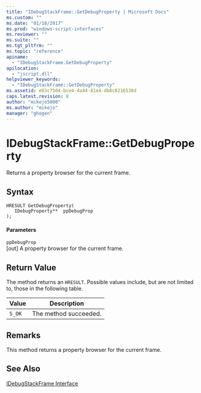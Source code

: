 ```yaml
---
title: "IDebugStackFrame::GetDebugProperty | Microsoft Docs"
ms.custom: ""
ms.date: "01/18/2017"
ms.prod: "windows-script-interfaces"
ms.reviewer: ""
ms.suite: ""
ms.tgt_pltfrm: ""
ms.topic: "reference"
apiname: 
  - "IDebugStackFrame.GetDebugProperty"
apilocation: 
  - "jscript.dll"
helpviewer_keywords: 
  - "IDebugStackFrame::GetDebugProperty"
ms.assetid: e03c7504-bce4-4a44-81e4-db8c0216538d
caps.latest.revision: 8
author: "mikejo5000"
ms.author: "mikejo"
manager: "ghogen"
---
```

# IDebugStackFrame::GetDebugProperty
Returns a property browser for the current frame.  
  
## Syntax  
  
```  
HRESULT GetDebugProperty(  
   IDebugProperty**  ppDebugProp  
);  
```  
  
#### Parameters  
 `ppDebugProp`  
 [out] A property browser for the current frame.  
  
## Return Value  
 The method returns an `HRESULT`. Possible values include, but are not limited to, those in the following table.  
  
|Value|Description|  
|-----------|-----------------|  
|`S_OK`|The method succeeded.|  
  
## Remarks  
 This method returns a property browser for the current frame.  
  
## See Also  
 [IDebugStackFrame Interface](../../winscript/reference/idebugstackframe-interface.md)